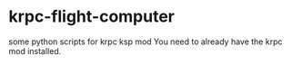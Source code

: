 # krpc-flight-computer
some python scripts for krpc ksp mod
You need to already have the krpc mod installed.
